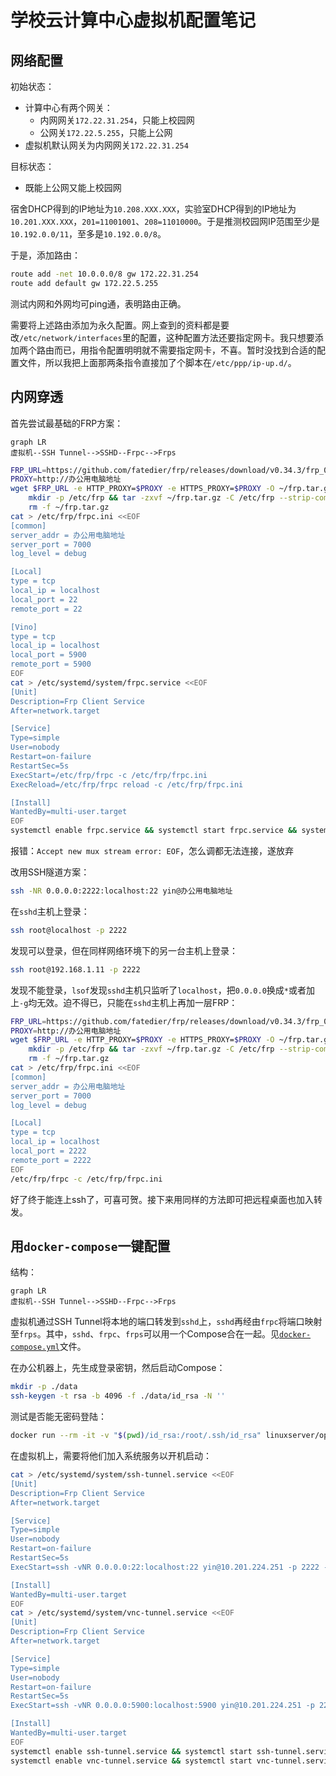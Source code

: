 # 学校云计算中心虚拟机配置笔记

## 网络配置

初始状态：
* 计算中心有两个网关：
  * 内网网关`172.22.31.254`，只能上校园网
  * 公网关`172.22.5.255`，只能上公网
* 虚拟机默认网关为内网网关`172.22.31.254`

目标状态：
* 既能上公网又能上校园网

宿舍DHCP得到的IP地址为`10.208.XXX.XXX`，实验室DHCP得到的IP地址为`10.201.XXX.XXX`，`201=11001001`、`208=11010000`。于是推测校园网IP范围至少是`10.192.0.0/11`，至多是`10.192.0.0/8`。

于是，添加路由：
```sh
route add -net 10.0.0.0/8 gw 172.22.31.254
route add default gw 172.22.5.255
```

测试内网和外网均可ping通，表明路由正确。

需要将上述路由添加为永久配置。网上查到的资料都是要改`/etc/network/interfaces`里的配置，这种配置方法还要指定网卡。我只想要添加两个路由而已，用指令配置明明就不需要指定网卡，不喜。暂时没找到合适的配置文件，所以我把上面那两条指令直接加了个脚本在`/etc/ppp/ip-up.d/`。

## 内网穿透

首先尝试最基础的FRP方案：

```mermaid
graph LR
虚拟机--SSH Tunnel-->SSHD--Frpc-->Frps
```

```sh
FRP_URL=https://github.com/fatedier/frp/releases/download/v0.34.3/frp_0.34.3_linux_amd64.tar.gz
PROXY=http://办公用电脑地址
wget $FRP_URL -e HTTP_PROXY=$PROXY -e HTTPS_PROXY=$PROXY -O ~/frp.tar.gz &&
    mkdir -p /etc/frp && tar -zxvf ~/frp.tar.gz -C /etc/frp --strip-components=1 &&
    rm -f ~/frp.tar.gz
cat > /etc/frp/frpc.ini <<EOF
[common]
server_addr = 办公用电脑地址
server_port = 7000
log_level = debug

[Local]
type = tcp
local_ip = localhost
local_port = 22
remote_port = 22

[Vino]
type = tcp
local_ip = localhost
local_port = 5900
remote_port = 5900
EOF
cat > /etc/systemd/system/frpc.service <<EOF
[Unit]
Description=Frp Client Service
After=network.target

[Service]
Type=simple
User=nobody
Restart=on-failure
RestartSec=5s
ExecStart=/etc/frp/frpc -c /etc/frp/frpc.ini
ExecReload=/etc/frp/frpc reload -c /etc/frp/frpc.ini

[Install]
WantedBy=multi-user.target
EOF
systemctl enable frpc.service && systemctl start frpc.service && systemctl status frpc.service
```

报错：`Accept new mux stream error: EOF`，怎么调都无法连接，遂放弃

改用SSH隧道方案：

```sh
ssh -NR 0.0.0.0:2222:localhost:22 yin@办公用电脑地址
```

在`sshd`主机上登录：
```sh
ssh root@localhost -p 2222
```

发现可以登录，但在同样网络环境下的另一台主机上登录：
```sh
ssh root@192.168.1.11 -p 2222
```

发现不能登录，`lsof`发现`sshd`主机只监听了`localhost`，把`0.0.0.0`换成`*`或者加上`-g`均无效。迫不得已，只能在`sshd`主机上再加一层FRP：

```sh
FRP_URL=https://github.com/fatedier/frp/releases/download/v0.34.3/frp_0.34.3_linux_amd64.tar.gz
PROXY=http://办公用电脑地址
wget $FRP_URL -e HTTP_PROXY=$PROXY -e HTTPS_PROXY=$PROXY -O ~/frp.tar.gz &&
    mkdir -p /etc/frp && tar -zxvf ~/frp.tar.gz -C /etc/frp --strip-components=1 &&
    rm -f ~/frp.tar.gz
cat > /etc/frp/frpc.ini <<EOF
[common]
server_addr = 办公用电脑地址
server_port = 7000
log_level = debug

[Local]
type = tcp
local_ip = localhost
local_port = 2222
remote_port = 2222
EOF
/etc/frp/frpc -c /etc/frp/frpc.ini
```

好了终于能连上ssh了，可喜可贺。接下来用同样的方法即可把远程桌面也加入转发。

## 用`docker-compose`一键配置

结构：

```mermaid
graph LR
虚拟机--SSH Tunnel-->SSHD--Frpc-->Frps
```

虚拟机通过SSH Tunnel将本地的端口转发到`sshd`上，`sshd`再经由`frpc`将端口映射至`frps`。其中，`sshd`、`frpc`、`frps`可以用一个Compose合在一起。见[`docker-compose.yml`](./docker-compose.yml)文件。


在办公机器上，先生成登录密钥，然后启动Compose：

```sh
mkdir -p ./data
ssh-keygen -t rsa -b 4096 -f ./data/id_rsa -N ''
```

测试是否能无密码登陆：

```sh
docker run --rm -it -v "$(pwd)/id_rsa:/root/.ssh/id_rsa" linuxserver/openssh-server sh -c "chmod 0600 /root/.ssh/id_rsa && ssh -v root@192.168.1.2 -p 2222 -o StrictHostKeyChecking=no"
```

在虚拟机上，需要将他们加入系统服务以开机启动：

```sh
cat > /etc/systemd/system/ssh-tunnel.service <<EOF
[Unit]
Description=Frp Client Service
After=network.target

[Service]
Type=simple
User=nobody
Restart=on-failure
RestartSec=5s
ExecStart=ssh -vNR 0.0.0.0:22:localhost:22 yin@10.201.224.251 -p 2222 -o StrictHostKeyChecking=no

[Install]
WantedBy=multi-user.target
EOF
cat > /etc/systemd/system/vnc-tunnel.service <<EOF
[Unit]
Description=Frp Client Service
After=network.target

[Service]
Type=simple
User=nobody
Restart=on-failure
RestartSec=5s
ExecStart=ssh -vNR 0.0.0.0:5900:localhost:5900 yin@10.201.224.251 -p 2222 -o StrictHostKeyChecking=no

[Install]
WantedBy=multi-user.target
EOF
systemctl enable ssh-tunnel.service && systemctl start ssh-tunnel.service && systemctl status ssh-tunnel.service
systemctl enable vnc-tunnel.service && systemctl start vnc-tunnel.service && systemctl status vnc-tunnel.service
```
